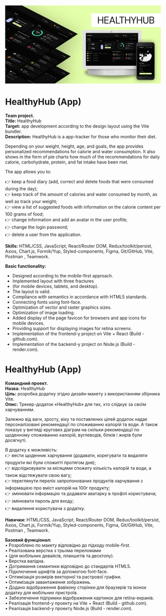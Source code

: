 ![preview-hw](./assets//preview.jpg)

# HealthyHub (App)

**Team project.**  
**Title:** HealthyHub  
**Target:** app development according to the design layout using the Vite
bundler.  
**Description:** HealthyHub is a app-tracker for those who monitor their diet.

Depending on your weight, height, age, and goals, the app provides personalized
recommendations for calorie and water consumption. It also shows in the form of
pie charts how much of the recommendations for daily calorie, carbohydrate,
protein, and fat intake have been met.

The app allows you to:

👉 keep a food diary (add, correct and delete foods that were consumed during
the day);  
👉 keep track of the amount of calories and water consumed by month, as well as
track your weight;  
👉 view a list of suggested foods with information on the calorie content per
100 grams of food;  
👉 change information and add an avatar in the user profile;  
👉 change the login password;  
👉 delete a user from the application.

**Skills:** HTML/CSS, JavaScript, React/Router DOM, Redux/toolkit/persist,
Axios, Chart.js, Formik/Yup, Styled-components, Figma, Git/GitHub, Vite, Postman
, Teamwork.

**Basic functionality:**

- Designed according to the mobile-first approach.
- Implemented layout with three fractures
- (for mobile devices, tablets, and desktop).
- The layout is valid.
- Compliance with semantics in accordance with HTML5 standards.
- Connecting fonts using font-face.
- Optimization of vector and raster graphics sizes.
- Optimization of image loading.
- Added display of the page favicon for browsers and app icons for mobile
  devices.
- Providing support for displaying images for retina screens.
- Implementation of the frontend-y project on Vite + React (Build - github.com).
- Implementation of the backend-y project on Node.js (Build - render.com).

# HealthyHub (App)

**Командний проект.**  
**Назва:** HealthyHub  
**Ціль:** розробка додатку згідно дизайн-макету з використанням збірника Vite.  
**Опис:** Трекер-додаток «HealthyHub» для тих, хто слідкує за своїм харчуванням.

Залежно від ваги, зросту, віку та поставлених цілей додаток надає
персоналізовані рекомендації по споживанню калорій та води. А також показує у
вигляді кругових діаграм на скільки рекомендації по щоденному споживанню
калорій, вуглеводів, білків і жирів були досягнуті.

В додатку є можливість:  
👉 вести щоденник харчування (додавати, корегувати та видаляти продукти які були
спожитті протягом дня);  
👉 відслідковувати за місяцями спожиту кількість калорій та води, а також
відстежувати свою вагу;  
👉 переглянути перелік запропонованих продуктів харчування з інформацією про
вміст калорій на 100г продукту;  
👉 змінювати інформацію та додавати аватарку в профілі користувача;  
👉 змінювати пароль для входу;  
👉 видалення користувача з додатку.

**Навички:** HTML/CSS, JavaScript, React/Router DOM, Redux/toolkit/persist,
Axios, Chart.js, Formik/Yup, Styled-components, Figma, Git/GitHub, Vite, Postman
, Teamwork.

**Базовий функціонал:**  
• Розроблено по макету відповідно до підходу mobile-first.  
• Реалізована верстка з трьома переломами  
• (для мобільних девайсів, планшетів та десктопу).  
• Верстка валідна.  
• Дотримання семантики відповідно до стандартів HTML5.  
• Підключення шрифтів за допомогою font-face.  
• Оптимізація розмірів векторної та растрової графіки.  
• Оптимізація завантаження зображень.  
• Додано відображення фавікону сторінки для браузерів та іконок додатку для
мобільних пристроїв.  
• Забезпечення підтримки відображення картинок для retina-екранів.  
• Реалізація frontend-y проекту на Vite + React (Build - github.com).  
• Реалізація backend-y проекту Node.js (Build - render.com).
